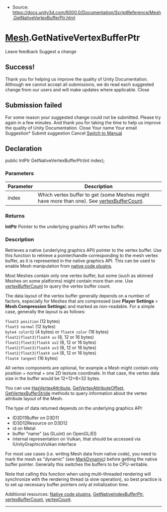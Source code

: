 * Source: https://docs.unity3d.com/6000.0/Documentation/ScriptReference/Mesh.GetNativeVertexBufferPtr.html

#  [Mesh](https://docs.unity3d.com/6000.0/Documentation/ScriptReference/Mesh.html).GetNativeVertexBufferPtr
Leave feedback
Suggest a change
## Success!
Thank you for helping us improve the quality of Unity Documentation. Although we cannot accept all submissions, we do read each suggested change from our users and will make updates where applicable.
Close
## Submission failed
For some reason your suggested change could not be submitted. Please <a>try again</a> in a few minutes. And thank you for taking the time to help us improve the quality of Unity Documentation.
Close
Your name Your email Suggestion* Submit suggestion
Cancel
[Switch to Manual](https://docs.unity3d.com/6000.0/Documentation/Manual/class-Mesh.html "Go to Mesh Component in the Manual")
## Declaration
public IntPtr GetNativeVertexBufferPtr(int index); 
### Parameters
Parameter | Description  
---|---  
index | Which vertex buffer to get (some Meshes might have more than one). See [vertexBufferCount](https://docs.unity3d.com/6000.0/Documentation/ScriptReference/Mesh-vertexBufferCount.html).  
### Returns
**IntPtr** Pointer to the underlying graphics API vertex buffer. 
### Description
Retrieves a native (underlying graphics API) pointer to the vertex buffer.
Use this function to retrieve a pointer/handle corresponding to the mesh vertex buffer, as it is represented in the native graphics API. This can be used to enable Mesh manipulation from [native code plugins](https://docs.unity3d.com/6000.0/Documentation/Manual/native-plugin-interface.html).  
  
Most Meshes contain only one vertex buffer, but some (such as skinned Meshes on some platforms) might contain more than one. Use [vertexBufferCount](https://docs.unity3d.com/6000.0/Documentation/ScriptReference/Mesh-vertexBufferCount.html) to query the vertex buffer count.  
  
The data layout of the vertex buffer generally depends on a number of factors, especially for Meshes that are compressed (see **Player Settings** > **Mesh Compression Settings**) and marked as non-readable. For a simple case, generally the layout is as follows:  
  
`float3 position` (12 bytes)   
`float3 normal` (12 bytes)   
`byte4 color32` (4 bytes) or `float4 color` (16 bytes)   
`float2|float3|float4 uv` (8, 12 or 16 bytes)   
`float2|float3|float4 uv2` (8, 12 or 16 bytes)   
`float2|float3|float4 uv3` (8, 12 or 16 bytes)   
`float2|float3|float4 uv4` (8, 12 or 16 bytes)   
`float4 tangent` (16 bytes)  
  
All vertex components are optional, for example a Mesh might contain only position + normal + one 2D texture coordinate. In that case, the vertex data size in the buffer would be 12+12+8=32 bytes.  
  
You can use [HasVertexAttribute](https://docs.unity3d.com/6000.0/Documentation/ScriptReference/Mesh.HasVertexAttribute.html), [GetVertexAttributeOffset](https://docs.unity3d.com/6000.0/Documentation/ScriptReference/Mesh.GetVertexAttributeOffset.html), [GetVertexBufferStride](https://docs.unity3d.com/6000.0/Documentation/ScriptReference/Mesh.GetVertexBufferStride.html) methods to query information about the vertex attribute layout of the Mesh.  
  
The type of data returned depends on the underlying graphics API:
  * ID3D11Buffer on D3D11
  * ID3D12Resource on D3D12
  * id<MTLBuffer> on Metal
  * buffer "name" (as GLuint) on OpenGL/ES
  * internal representation on Vulkan, that should be accessed via IUnityGraphicsVulkan interface


For most use cases (i.e. writing Mesh data from native code), you need to mark the mesh as "dynamic" (see [MarkDynamic](https://docs.unity3d.com/6000.0/Documentation/ScriptReference/Mesh.MarkDynamic.html)) before getting the native buffer pointer. Generally this switches the buffers to be CPU-writable.  
  
Note that calling this function when using multi-threaded rendering will synchronize with the rendering thread (a slow operation), so best practice is to set up necessary buffer pointers only at initialization time.  
  
Additional resources: [Native code plugins](https://docs.unity3d.com/6000.0/Documentation/Manual/native-plugin-interface.html), [GetNativeIndexBufferPtr](https://docs.unity3d.com/6000.0/Documentation/ScriptReference/Mesh.GetNativeIndexBufferPtr.html), [vertexBufferCount](https://docs.unity3d.com/6000.0/Documentation/ScriptReference/Mesh-vertexBufferCount.html), [vertexCount](https://docs.unity3d.com/6000.0/Documentation/ScriptReference/Mesh-vertexCount.html).
* * *
